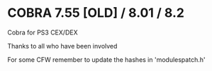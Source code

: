 # COBRA 7.55 [OLD] / 8.01 / 8.2

Cobra for PS3 CEX/DEX

Thanks to all who have been involved

For some CFW remember to update the hashes in 'modulespatch.h'
